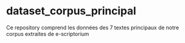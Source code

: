 # dataset_corpus_principal
Ce repository comprend les données des 7 textes principaux de notre corpus extraites de e-scriptorium
